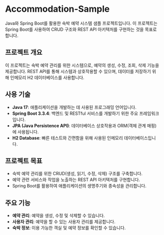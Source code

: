 # Accommodation-Sample

Java와 Spring Boot를 활용한 숙박 예약 시스템 샘플 프로젝트입니다. 이 프로젝트는 Spring Boot를 사용하여 CRUD 구조와 REST API 아키텍처를 구현하는 것을 목표로 합니다.

## 프로젝트 개요

이 프로젝트는 숙박 예약 관리를 위한 시스템으로, 예약의 생성, 수정, 조회, 삭제 기능을 제공합니다. REST API를 통해 시스템과 상호작용할 수 있으며, 데이터를 저장하기 위해 인메모리 H2 데이터베이스를 사용합니다.

## 사용 기술

- **Java 17**: 애플리케이션을 개발하는 데 사용된 프로그래밍 언어입니다.
- **Spring Boot 3.3.4**: 백엔드 및 RESTful 서비스를 개발하기 위한 주요 프레임워크입니다.
- **JPA (Java Persistence API)**: 데이터베이스 상호작용과 ORM(객체 관계 매핑)에 사용됩니다.
- **H2 Database**: 빠른 테스트와 간편함을 위해 사용된 인메모리 데이터베이스입니다.

## 프로젝트 목표

- 숙박 예약 관리를 위한 CRUD(생성, 읽기, 수정, 삭제) 구조를 구축합니다.
- 예약 관련 서비스와 작업을 노출하는 REST API 아키텍처를 구현합니다.
- Spring Boot를 활용하여 애플리케이션의 생명주기와 종속성을 관리합니다.

## 주요 기능

- **예약 관리**: 예약을 생성, 수정 및 삭제할 수 있습니다.
- **사용자 관리**: 예약을 할 수 있는 사용자 관리를 제공합니다.
- **숙박 정보**: 이용 가능한 객실 및 예약 정보를 확인할 수 있습니다.
